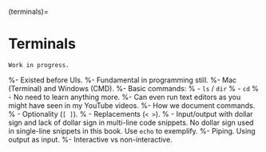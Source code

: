(terminals)=
# Terminals

```{warning}
Work in progress.
```

%- Existed before UIs.
%- Fundamental in programming still.
%- Mac (Terminal) and Windows (CMD).
%- Basic commands:
%  - `ls` / `dir`
%  - `cd`
%  - No need to learn anything more.
%- Can even run text editors as you might have seen in my YouTube videos.
%- How we document commands.
%  - Optionality (`[ ]`).
%  - Replacements (`< >`).
%  - Input/output with dollar sign and lack of dollar sign in multi-line code snippets. No dollar sign used in single-line snippets in this book. Use `echo` to exemplify.
%- Piping. Using output as input.
%- Interactive vs non-interactive.

